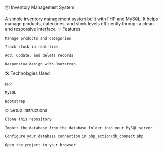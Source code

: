 📦 Inventory Management System

A simple inventory management system built with PHP and MySQL. It helps manage products, categories, and stock levels efficiently through a clean and responsive interface.
✨ Features

    Manage products and categories

    Track stock in real-time

    Add, update, and delete records

    Responsive design with Bootstrap

🛠️ Technologies Used

    PHP

    MySQL

    Bootstrap

⚙️ Setup Instructions

    Clone this repository

    Import the database from the database folder into your MySQL server 

    Configure your database connection in php_action/db_connect.php

    Open the project in your browser
